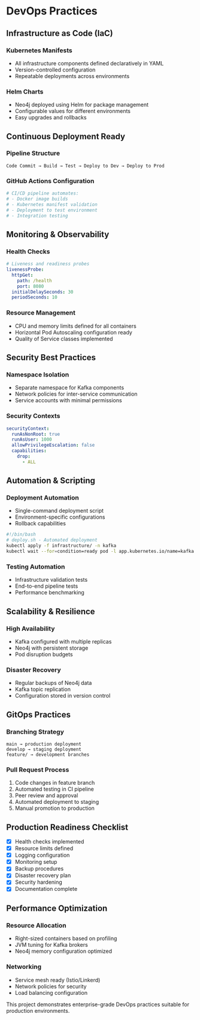 # DevOps Practices

## Infrastructure as Code (IaC)

### Kubernetes Manifests

- All infrastructure components defined declaratively in YAML
- Version-controlled configuration
- Repeatable deployments across environments

### Helm Charts

- Neo4j deployed using Helm for package management
- Configurable values for different environments
- Easy upgrades and rollbacks

## Continuous Deployment Ready

### Pipeline Structure

```
Code Commit → Build → Test → Deploy to Dev → Deploy to Prod
```

### GitHub Actions Configuration

```yaml
# CI/CD pipeline automates:
# - Docker image builds
# - Kubernetes manifest validation
# - Deployment to test environment
# - Integration testing
```

## Monitoring & Observability

### Health Checks

```yaml
# Liveness and readiness probes
livenessProbe:
  httpGet:
    path: /health
    port: 8080
  initialDelaySeconds: 30
  periodSeconds: 10
```

### Resource Management

- CPU and memory limits defined for all containers
- Horizontal Pod Autoscaling configuration ready
- Quality of Service classes implemented

## Security Best Practices

### Namespace Isolation

- Separate namespace for Kafka components
- Network policies for inter-service communication
- Service accounts with minimal permissions

### Security Contexts

```yaml
securityContext:
  runAsNonRoot: true
  runAsUser: 1000
  allowPrivilegeEscalation: false
  capabilities:
    drop:
      - ALL
```

## Automation & Scripting

### Deployment Automation

- Single-command deployment script
- Environment-specific configurations
- Rollback capabilities

```bash
#!/bin/bash
# deploy.sh - Automated deployment
kubectl apply -f infrastructure/ -n kafka
kubectl wait --for=condition=ready pod -l app.kubernetes.io/name=kafka -n kafka
```

### Testing Automation

- Infrastructure validation tests
- End-to-end pipeline tests
- Performance benchmarking

## Scalability & Resilience

### High Availability

- Kafka configured with multiple replicas
- Neo4j with persistent storage
- Pod disruption budgets

### Disaster Recovery

- Regular backups of Neo4j data
- Kafka topic replication
- Configuration stored in version control

## GitOps Practices

### Branching Strategy

```
main → production deployment
develop → staging deployment
feature/ → development branches
```

### Pull Request Process

1. Code changes in feature branch
2. Automated testing in CI pipeline
3. Peer review and approval
4. Automated deployment to staging
5. Manual promotion to production

## Production Readiness Checklist

- [x] Health checks implemented
- [x] Resource limits defined
- [x] Logging configuration
- [x] Monitoring setup
- [x] Backup procedures
- [x] Disaster recovery plan
- [x] Security hardening
- [x] Documentation complete

## Performance Optimization

### Resource Allocation

- Right-sized containers based on profiling
- JVM tuning for Kafka brokers
- Neo4j memory configuration optimized

### Networking

- Service mesh ready (Istio/Linkerd)
- Network policies for security
- Load balancing configuration

This project demonstrates enterprise-grade DevOps practices suitable for production environments.

```

```
